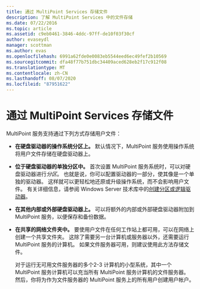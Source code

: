 ```yaml
---
title: 通过 MultiPoint Services 存储文件
description: 了解 MultiPoint Services 中的文件存储
ms.date: 07/22/2016
ms.topic: article
ms.assetid: c9eb0461-3846-4ddc-97ff-de10f03f30cf
author: evaseydl
manager: scottman
ms.author: evas
ms.openlocfilehash: 6991a62fde0e0083eb5544eed6ec49fef2b10569
ms.sourcegitcommit: dfa48f77b751dbc34409aced628eb2f17c912f08
ms.translationtype: MT
ms.contentlocale: zh-CN
ms.lasthandoff: 08/07/2020
ms.locfileid: "87951622"
---
```

# <a name="storing-files-with-multipoint-services"></a>通过 MultiPoint Services 存储文件
MultiPoint 服务支持通过下列方式存储用户文件：

-   **在硬盘驱动器的操作系统分区上。** 默认情况下，MultiPoint 服务使用操作系统将用户文件存储在硬盘驱动器上。

-   **位于硬盘驱动器的单独分区中。** 首次设置 MultiPoint 服务系统时，可以对硬盘驱动器进行*分区*。 也就是说，你可以配置驱动器的一部分，使其像是一个单独的驱动器。 这样就可以更轻松地还原或升级操作系统，而不会影响用户文件。 有关详细信息，请参阅 Windows Server 技术库中的[创建分区或逻辑驱动器](https://go.microsoft.com/fwlink/?LinkId=182618)。

-   **在其他内部或外部硬盘驱动器上。** 可以将额外的内部或外部硬盘驱动器附加到 MultiPoint 服务，以便保存和备份数据。

-   **在共享的网络文件夹中。** 要使用户文件在任何工作站上都可用，可以在网络上创建一个共享文件夹。 这除了需要另一台计算机或服务器以外，还需要运行 MultiPoint 服务的计算机。 如果文件服务器可用，则建议使用此方法存储文件。

    对于运行无可用文件服务器的多个2-3 计算机的小型系统，其中一个 MultiPoint 服务计算机可以充当所有 MultiPoint 服务计算机的文件服务器。 然后，你将为作为文件服务器的 MultiPoint 服务上的所有用户创建用户帐户。

